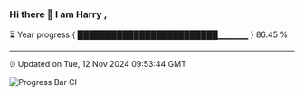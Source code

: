 ### Hi there 👋 I am Harry , 

⏳ Year progress { █████████████████████████▁▁▁▁▁ } 86.45 %

---

⏰ Updated on Tue, 12 Nov 2024 09:53:44 GMT

![Progress Bar CI](https://github.com/duykhang68/duykhang68/workflows/Progress%20Bar%20CI/badge.svg)
